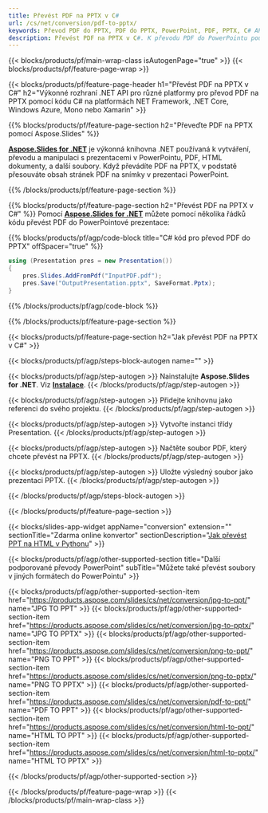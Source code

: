 ```yaml
---
title: Převést PDF na PPTX v C#
url: /cs/net/conversion/pdf-to-pptx/
keywords: Převod PDF do PPTX, PDF do PPTX, PowerPoint, PDF, PPTX, C# API, .NET Library
description: Převést PDF na PPTX v C#. K převodu PDF do PowerPointu použijte rozhraní API knihovny .NET
---
```


{{< blocks/products/pf/main-wrap-class isAutogenPage="true" >}}
{{< blocks/products/pf/feature-page-wrap >}}

{{< blocks/products/pf/feature-page-header h1="Převést PDF na PPTX v C#" h2="Výkonné rozhraní .NET API pro různé platformy pro převod PDF na PPTX pomocí kódu C# na platformách NET Framework, .NET Core, Windows Azure, Mono nebo Xamarin" >}}

{{% blocks/products/pf/feature-page-section h2="Převeďte PDF na PPTX pomocí Aspose.Slides" %}}

[**Aspose.Slides for .NET**](https://products.aspose.com/slides/cs/net/) je výkonná knihovna .NET používaná k vytváření, převodu a manipulaci s prezentacemi v PowerPointu, PDF, HTML dokumenty, a další soubory. Když převádíte PDF na PPTX, v podstatě přesouváte obsah stránek PDF na snímky v prezentaci PowerPoint.

{{% /blocks/products/pf/feature-page-section %}}


{{% blocks/products/pf/feature-page-section  h2="Převést PDF na PPTX v C#" %}}
Pomocí [**Aspose.Slides for .NET**](https://products.aspose.com/slides/cs/net/) můžete pomocí několika řádků kódu převést PDF do PowerPointové prezentace:

{{% blocks/products/pf/agp/code-block title="C# kód pro převod PDF do PPTX" offSpacer="true" %}}
```cs
using (Presentation pres = new Presentation())
{
    pres.Slides.AddFromPdf("InputPDF.pdf");
    pres.Save("OutputPresentation.pptx", SaveFormat.Pptx);
}
```
{{% /blocks/products/pf/agp/code-block %}}

{{% /blocks/products/pf/feature-page-section %}}




{{< blocks/products/pf/feature-page-section  h2="Jak převést PDF na PPTX v C#" >}}


{{< blocks/products/pf/agp/steps-block-autogen name="" >}}


{{< blocks/products/pf/agp/step-autogen >}}
Nainstalujte **Aspose.Slides for .NET**. Viz [**Instalace**](https://docs.aspose.com/slides/net/installation/).
{{< /blocks/products/pf/agp/step-autogen >}}

{{< blocks/products/pf/agp/step-autogen >}}
Přidejte knihovnu jako referenci do svého projektu.
{{< /blocks/products/pf/agp/step-autogen >}}

{{< blocks/products/pf/agp/step-autogen >}}
Vytvořte instanci třídy Presentation.
{{< /blocks/products/pf/agp/step-autogen >}}

{{< blocks/products/pf/agp/step-autogen >}}
Načtěte soubor PDF, který chcete převést na PPTX.
{{< /blocks/products/pf/agp/step-autogen >}}

{{< blocks/products/pf/agp/step-autogen >}}
Uložte výsledný soubor jako prezentaci PPTX.
{{< /blocks/products/pf/agp/step-autogen >}}


{{< /blocks/products/pf/agp/steps-block-autogen >}}


{{< /blocks/products/pf/feature-page-section >}}




{{< blocks/slides-app-widget  appName="conversion" extension="" sectionTitle="Zdarma online konvertor" sectionDescription="[Jak převést PPT na HTML v Pythonu](https://products.aspose.com/slides/cs/en/python-net/conversion/ppt-to-html/)" >}}

{{< blocks/products/pf/agp/other-supported-section title="Další podporované převody PowerPoint" subTitle="Můžete také převést soubory v jiných formátech do PowerPointu" >}}

{{< blocks/products/pf/agp/other-supported-section-item href="https://products.aspose.com/slides/cs/net/conversion/jpg-to-ppt/" name="JPG TO PPT" >}}
{{< blocks/products/pf/agp/other-supported-section-item href="https://products.aspose.com/slides/cs/net/conversion/jpg-to-pptx/" name="JPG TO PPTX" >}}
{{< blocks/products/pf/agp/other-supported-section-item href="https://products.aspose.com/slides/cs/net/conversion/png-to-ppt/" name="PNG TO PPT" >}}
{{< blocks/products/pf/agp/other-supported-section-item href="https://products.aspose.com/slides/cs/net/conversion/png-to-pptx/" name="PNG TO PPTX" >}}
{{< blocks/products/pf/agp/other-supported-section-item href="https://products.aspose.com/slides/cs/net/conversion/pdf-to-ppt/" name="PDF TO PPT" >}}
{{< blocks/products/pf/agp/other-supported-section-item href="https://products.aspose.com/slides/cs/net/conversion/html-to-ppt/" name="HTML TO PPT" >}}
{{< blocks/products/pf/agp/other-supported-section-item href="https://products.aspose.com/slides/cs/net/conversion/html-to-pptx/" name="HTML TO PPTX" >}}


{{< /blocks/products/pf/agp/other-supported-section >}}

{{< /blocks/products/pf/feature-page-wrap >}}
{{< /blocks/products/pf/main-wrap-class >}}